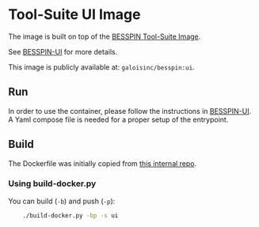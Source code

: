 # Tool-Suite UI Image

The image is built on top of the [BESSPIN Tool-Suite Image](../tool-suite/README.md).

See [BESSPIN-UI](https://github.com/GaloisInc/BESSPIN-UI) for more details.

This image is publicly available at: `galoisinc/besspin:ui`.

## Run

In order to use the container, please follow the instructions in [BESSPIN-UI](https://github.com/GaloisInc/BESSPIN-UI). A Yaml compose file is needed for a proper setup of the entrypoint.

## Build

The Dockerfile was initially copied from [this internal repo](https://gitlab-ext.galois.com/ssith/docker-tools/-/blob/develop/besspin-ui/Dockerfile-ui).

### Using build-docker.py

You can build (`-b`) and push (`-p`):
```bash
    ./build-docker.py -bp -s ui
```
